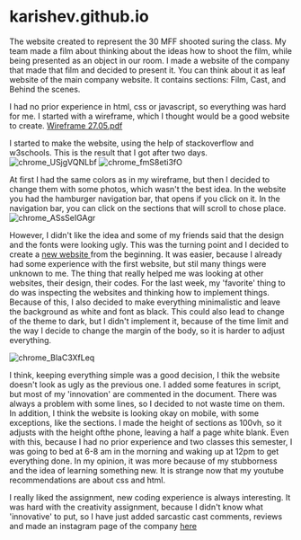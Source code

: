 # karishev.github.io

The website created to represent the 30 MFF shooted suring the class. My team made a film about thinking about the ideas how to shoot the film, while being presented as an object in our room. I made a website of the company that made that film and decided to present it. You can think about it as leaf website of the main company website. It contains sections: Film, Cast, and Behind the scenes. 


I had no prior experience in html, css or javascript, so everything was hard for me. I started with a wireframe, which I thought would be a good website to create.
[Wireframe 27.05.pdf](https://github.com/karishev/karishev.github.io/files/6591412/Wireframe.27.05.pdf)


I started to make the website, using the help of stackoverflow and w3schools. This is the result that I got after two days.
![chrome_USjgVQNLbf](https://user-images.githubusercontent.com/71120362/120640793-b3762380-c494-11eb-8a58-da779bdf978d.png)
![chrome_fmS8eti3fO](https://user-images.githubusercontent.com/71120362/120640806-b6711400-c494-11eb-82f4-f145125558bd.png)



At first I had the same colors as in my wireframe, but then I decided to change them with some photos, which wasn't the best idea. In the website you had the hamburger navigation bar, that opens if you click on it. In the navigation bar, you can click on the sections that will scroll to chose place.
![chrome_ASsSeIGAgr](https://user-images.githubusercontent.com/71120362/120640811-b83ad780-c494-11eb-84ef-24b1de3bc704.png)

However, I didn't like the idea and some of my friends said that the design and the fonts were looking ugly. This was the turning point and I decided to create a <a href = "https://karishev.github.io/"> new website </a> from the beginning. It was easier, because I already had some experience with the first website, but stil many things were unknown to me. The thing that really helped me was looking at other websites, their design, their codes. For the last week, my 'favorite' thing to do was inspecting the websites and thinking how to implement things. Because of this, I also decided to make everything minimalistic and leave the background as white and font as black. This could also lead to change of the theme to dark, but I didn't implement it, because of the time limit and the way I decide to change the margin of the body, so it is harder to adjust everything. 

![chrome_BlaC3XfLeq](https://user-images.githubusercontent.com/71120362/120642126-4d8a9b80-c496-11eb-8e0a-de74baf6be1a.png)

I think, keeping everything simple was a good decision, I thik the website doesn't look as ugly as the previous one. I added some features in script, but most of my 'innovation' are commented in the document. There was always a problem with some lines, so I decided to not waste time on them. In addition, I think the website is looking okay on mobile, with some exceptions, like the sections. I made the height of sections as 100vh, so it adjusts with the height ofthe phone, leaving a half a page white blank. Even with this, because I had no prior experience and two classes this semester, I was going to bed at 6-8 am in the morning and waking up at 12pm to get everything done. In my opinion, it was more because of my stubborness and the idea of learning something new. It is strange now that my youtube recommendations are about css and html. 

I really liked the assignment, new coding experience is always interesting. It was hard with the creativity assignment, because I didn't know what 'innovative' to put, so I have just added sarcastic cast comments, reviews and made an instagram page of the company <a href = "https://www.instagram.com/xo_production1/" > here </a>
